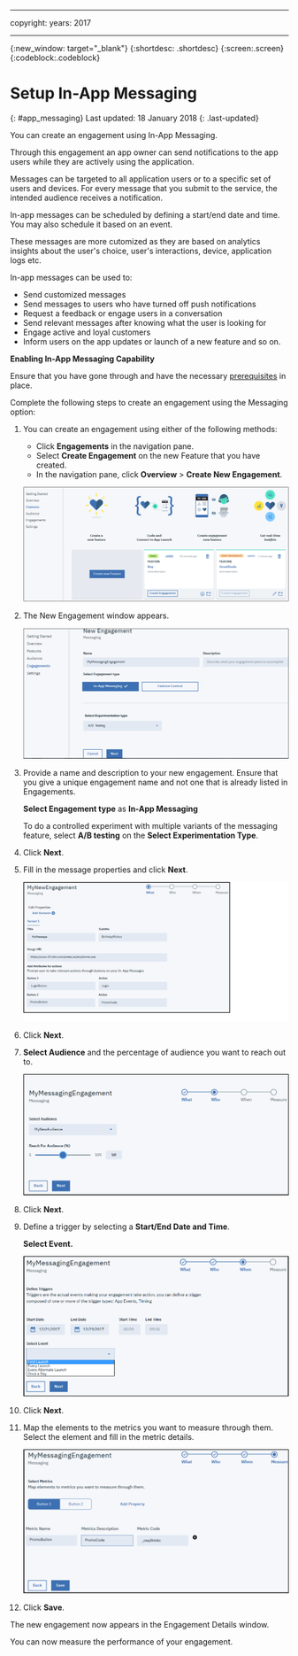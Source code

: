 
---

copyright:
 years: 2017

---

{:new_window: target="_blank"}
{:shortdesc: .shortdesc}
{:screen:.screen}
{:codeblock:.codeblock}

# Setup In-App Messaging
{: #app_messaging}
Last updated: 18 January 2018
{: .last-updated}

You can create an engagement using In-App Messaging. 

Through this engagement an app owner can send notifications to the app users while they are actively using the application.

Messages can be targeted to all application users or to a specific set of users and devices. For every message that you submit to the service, the intended audience receives a notification.

In-app messages can be scheduled by defining a start/end date and time. You may also schedule it based on an event.

These messages are more cutomized as they are based on analytics insights about the user's choice, user's interactions, device, application logs etc.

In-app messages can be used to:

- Send customized messages
- Send messages to users who have turned off push notifications
- Request a feedback or engage users in a conversation
- Send relevant messages after knowing what the user is looking for
- Engage active and loyal customers
- Inform users on the app updates or launch of a new feature
and so on.

**Enabling In-App Messaging Capability**

Ensure that you have gone through and have the necessary [prerequisites](app_prerequisites.html) in place.

Complete the following steps to create an engagement using the Messaging option:

1. You can create an engagement using either of the following methods:
	- Click **Engagements** in the navigation pane. 
	- Select **Create Engagement** on the new Feature that you have created.
	- In the navigation pane, click **Overview** > **Create New Engagement**.
	
	![Feature ready to be used](images/feature_creating.png)
	
2. The New Engagement window appears.
 
	![New engagement](images/engagement_messaging_1.png)
	
3. Provide a name and description to your new engagement. Ensure that you give a unique engagement name and not one that is already listed in Engagements.

    **Select Engagement type** as **In-App Messaging**
	
	To do a controlled experiment with multiple variants of the messaging feature, select **A/B testing** on the **Select Experimentation Type**.

4. Click **Next**. 

5. Fill in the message properties and click **Next**.
	
	![Adding messaging attributes](images/engagement_messaging_2.png)
	
6. Click **Next**. 

7. **Select Audience** and the percentage of audience you want to reach out to.
	
	![Selecting an audience](images/engagement_messaging_3.png)
	
8. Click **Next**.

9. Define a trigger by selecting a **Start/End Date and Time**. 

    **Select Event.**
	
	![Selecting an audience](images/engagement_messaging_4.png)
	
10. Click **Next**.	

11. Map the elements to the metrics you want to measure through them. Select the element and fill in the metric details.
	
	![Selecting an audience](images/engagement_messaging_5.png)
	
12. Click **Save**.	

The new engagement now appears in the Engagement Details window.
	
You can now measure the performance of your engagement.	
	







